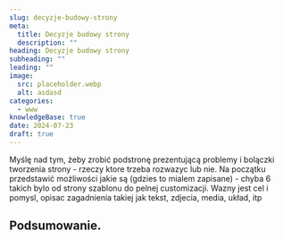 ```yaml
---
slug: decyzje-budowy-strony
meta:
  title: Decyzje budowy strony
  description: ""
heading: Decyzje budowy strony
subheading: ""
leading: ""
image:
  src: placeholder.webp
  alt: asdasd
categories:
  - www
knowledgeBase: true
date: 2024-07-23
draft: true
---
```


Myślę nad tym, żeby zrobić podstronę prezentującą problemy i bolączki tworzenia strony - rzeczy ktore trzeba rozwazyc lub nie. Na początku przedstawić możliwości jakie są (gdzies to mialem zapisane) - chyba 6 takich bylo od strony szablonu do pelnej customizacji. Wazny jest cel i pomysl, opisac zagadnienia takiej jak tekst, zdjecia, media, układ, itp

## Podsumowanie.
